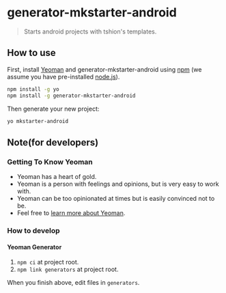 # generator-mkstarter-android
> Starts android projects with tshion&#39;s templates.


## How to use
First, install [Yeoman](http://yeoman.io) and generator-mkstarter-android using [npm](https://www.npmjs.com/) (we assume you have pre-installed [node.js](https://nodejs.org/)).

```bash
npm install -g yo
npm install -g generator-mkstarter-android
```

Then generate your new project:

```bash
yo mkstarter-android
```


## Note(for developers)
### Getting To Know Yeoman
 * Yeoman has a heart of gold.
 * Yeoman is a person with feelings and opinions, but is very easy to work with.
 * Yeoman can be too opinionated at times but is easily convinced not to be.
 * Feel free to [learn more about Yeoman](http://yeoman.io/).

### How to develop
#### Yeoman Generator
1. ```npm ci``` at project root.
2. ```npm link generators``` at project root.

When you finish above, edit files in ```generators```.
